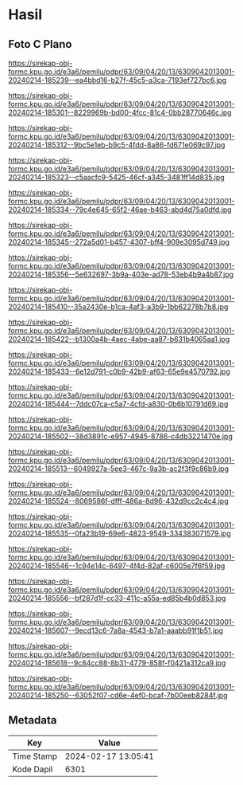 # Hasil

## Foto C Plano

https://sirekap-obj-formc.kpu.go.id/e3a6/pemilu/pdpr/63/09/04/20/13/6309042013001-20240214-185239--ea4bbd16-b27f-45c5-a3ca-7193ef727bc6.jpg

https://sirekap-obj-formc.kpu.go.id/e3a6/pemilu/pdpr/63/09/04/20/13/6309042013001-20240214-185301--8229969b-bd00-4fcc-81c4-0bb28770646c.jpg

https://sirekap-obj-formc.kpu.go.id/e3a6/pemilu/pdpr/63/09/04/20/13/6309042013001-20240214-185312--9bc5e1eb-b9c5-4fdd-8a86-fd671e069c97.jpg

https://sirekap-obj-formc.kpu.go.id/e3a6/pemilu/pdpr/63/09/04/20/13/6309042013001-20240214-185323--c5aacfc9-5425-46cf-a345-3481ff14d835.jpg

https://sirekap-obj-formc.kpu.go.id/e3a6/pemilu/pdpr/63/09/04/20/13/6309042013001-20240214-185334--79c4e645-65f2-46ae-b463-abd4d75a0dfd.jpg

https://sirekap-obj-formc.kpu.go.id/e3a6/pemilu/pdpr/63/09/04/20/13/6309042013001-20240214-185345--272a5d01-b457-4307-bff4-909e3095d749.jpg

https://sirekap-obj-formc.kpu.go.id/e3a6/pemilu/pdpr/63/09/04/20/13/6309042013001-20240214-185356--5e632697-3b9a-403e-ad78-53eb4b9a4b87.jpg

https://sirekap-obj-formc.kpu.go.id/e3a6/pemilu/pdpr/63/09/04/20/13/6309042013001-20240214-185410--35a2430e-b1ca-4af3-a3b9-1bb62278b7b8.jpg

https://sirekap-obj-formc.kpu.go.id/e3a6/pemilu/pdpr/63/09/04/20/13/6309042013001-20240214-185422--b1300a4b-4aec-4abe-aa87-b631b4065aa1.jpg

https://sirekap-obj-formc.kpu.go.id/e3a6/pemilu/pdpr/63/09/04/20/13/6309042013001-20240214-185433--6e12d791-c0b9-42b9-af63-65e9e4570792.jpg

https://sirekap-obj-formc.kpu.go.id/e3a6/pemilu/pdpr/63/09/04/20/13/6309042013001-20240214-185444--7ddc07ca-c5a7-4cfd-a830-0b6b10791d69.jpg

https://sirekap-obj-formc.kpu.go.id/e3a6/pemilu/pdpr/63/09/04/20/13/6309042013001-20240214-185502--38d3891c-e957-4945-8786-c4db3221470e.jpg

https://sirekap-obj-formc.kpu.go.id/e3a6/pemilu/pdpr/63/09/04/20/13/6309042013001-20240214-185513--6049927a-5ee3-467c-9a3b-ac2f3f9c86b9.jpg

https://sirekap-obj-formc.kpu.go.id/e3a6/pemilu/pdpr/63/09/04/20/13/6309042013001-20240214-185524--8069586f-dfff-486a-8d96-432d9cc2c4c4.jpg

https://sirekap-obj-formc.kpu.go.id/e3a6/pemilu/pdpr/63/09/04/20/13/6309042013001-20240214-185535--0fa23b19-69e6-4823-9549-334383071579.jpg

https://sirekap-obj-formc.kpu.go.id/e3a6/pemilu/pdpr/63/09/04/20/13/6309042013001-20240214-185546--1c94e14c-6497-4f4d-82af-c6005e7f6f59.jpg

https://sirekap-obj-formc.kpu.go.id/e3a6/pemilu/pdpr/63/09/04/20/13/6309042013001-20240214-185556--bf287d1f-cc33-411c-a55a-ed85b4b0d853.jpg

https://sirekap-obj-formc.kpu.go.id/e3a6/pemilu/pdpr/63/09/04/20/13/6309042013001-20240214-185607--9ecd13c6-7a8a-4543-b7a1-aaabb91f1b51.jpg

https://sirekap-obj-formc.kpu.go.id/e3a6/pemilu/pdpr/63/09/04/20/13/6309042013001-20240214-185618--9c84cc88-8b31-4779-858f-f0421a312ca9.jpg

https://sirekap-obj-formc.kpu.go.id/e3a6/pemilu/pdpr/63/09/04/20/13/6309042013001-20240214-185250--63052f07-cd6e-4ef0-bcaf-7b00eeb8284f.jpg


## Metadata

| Key        | Value               |
| ---------- | ------------------- |
| Time Stamp | 2024-02-17 13:05:41 |
| Kode Dapil | 6301                |



